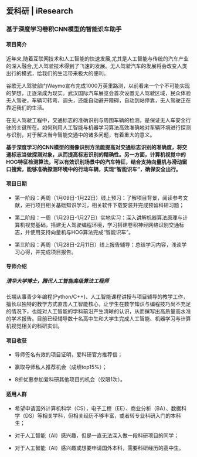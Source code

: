 ## 爱科研 | iResearch

### 基于深度学习卷积CNN模型的智能识车助手

#### 项目简介

近年来,随着互联网技术和人工智能的快速发展,尤其是人工智能与传统的汽车产业的深入融合,无人驾驶技术得到了飞速的发展。无人驾驶汽车的发展将会改变人类出行的模式，给我们的生活带来极大的便利。

谷歌无人驾驶部门Waymo宣布完成1000万英里路测，以前看来一个个不可能实现的梦想，正逐渐成为现实。武汉国际汽车展览会首次设置无人驾驶区域，民众体验无人驾驶，车辆可转弯、调头，还能自动避开障碍，自动到站停靠，无人驾驶正在靠近我们的生活。

在无人驾驶工程中，交通标志的准确识别与周围车辆的检测，是保证无人车安全行驶的关键所在。如何利用人工智能与机器学习算法高效准确地对车辆环境进行探测与识别，对于解决当今智能交通中的诸多问题，有着重大的意义。

**基于深度学习的CNN模型的图像识别方法能提高对交通标志识别的准确度，将交通标志当做探测对象，从而提高标志识别的精确性。另一方面，计算机视觉中的HOG特征检测算法，可以有效识别场景中的汽车特征，结合支持向量机与滑动窗口搜索，能够准确探测环境中的行动车辆，实现“智能识车”，确保安全出行。**

#### 项目日期

- 第一阶段：两周（1月09日-1月22日）线上预习：了解项目背景，阅读参考文献，进行项目相关基础知识学习，相关软件下载安装并完成预留科研习题；

- 第二阶段：一周（1月23日-1月27日）实地实习：深入讲解机器算法原理与计算机视觉基础，搭建无人驾驶编程环境，学习搭建卷积神经网络识别交通标志，并使用支持向量机与HOG算法完成“智能识车”。

- 第三阶段：两周（1月28日-2月11日）线上报告辅导：总结学习内容，浅谈学习心得，并完成项目报告。

#### 导师介绍

##### 清华大学博士，腾讯人工智能高级算法工程师

长期从事青少年编程(Python/C++)、人工智能课程讲授与项目辅导的教学工作，擅长以独特的教学方式直击人工智能核心，让学生在数学知识与编程技巧尚不充足的情况下，也能对人工智能的学科前沿产生清晰的认识，从而撰写出高质量高水准的学术报告。目前已经辅导数十名高中生和大学生完成人工智能、机器学习与计算机视觉相关的科研实训。

#### 项目收获

- 导师签名有效的项目证明，爱科研官方推荐信；

- 赢取导师私人推荐机会（成绩top15%）；

- 8折优惠参加爱科研其他项目的机会（仅限1次）。

#### 适用人群

- 希望申请国外计算机科学（CS），电子工程（EE）、商业分析（BA）、数据科学（DS）等相关学科，但相关经历不够丰富，或者转专业科研入门的本科生；

- 对于人工智能（AI）感兴趣，但是一直无法深入做一段科研项目的同学；

- 对于人工智能（AI）感兴趣或想要申请国外本科，需要科研经历的高中生。
